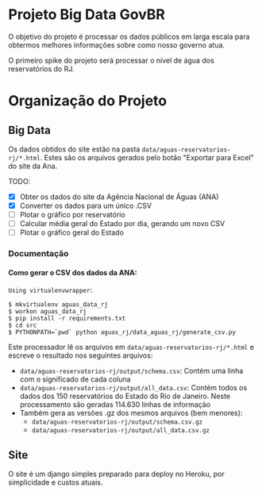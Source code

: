 # Projeto Big Data GovBR

O objetivo do projeto é processar os dados públicos em larga escala para obtermos melhores informações sobre como nosso governo atua.

O primeiro spike do projeto será processar o nível de água dos reservatórios do RJ.

# Organização do Projeto

## Big Data

Os dados obtidos do site estão na pasta `data/aguas-reservatorios-rj/*.html`. Estes são os arquivos gerados pelo botão "Exportar para Excel" do site da Ana.

TODO:

- [x] Obter os dados do site da Agência Nacional de Águas (ANA)
- [x] Converter os dados para um único .CSV
- [ ] Plotar o gráfico por reservatório
- [ ] Calcular média geral do Estado por dia, gerando um novo CSV
- [ ] Plotar o gráfico geral do Estado

### Documentação

#### Como gerar o CSV dos dados da ANA:

`Using virtualenvwrapper`:

```
$ mkvirtualenv aguas_data_rj
$ workon aguas_data_rj
$ pip install -r requirements.txt
$ cd src
$ PYTHONPATH=`pwd` python aguas_rj/data_aguas_rj/generate_csv.py
```

Este processador lê os arquivos em `data/aguas-reservatorios-rj/*.html` e escreve o resultado nos seguintes arquivos:

* `data/aguas-reservatorios-rj/output/schema.csv`: Contém uma linha com o significado de cada coluna
* `data/aguas-reservatorios-rj/output/all_data.csv`: Contém todos os dados dos 150 reservatórios do Estado do Rio de Janeiro. Neste processamento são geradas 114.630 linhas de informação
* Também gera as versões .gz dos mesmos arquivos (bem menores):
    - `data/aguas-reservatorios-rj/output/schema.csv.gz`
    - `data/aguas-reservatorios-rj/output/all_data.csv.gz`

## Site

O site é um django simples preparado para deploy no Heroku, por simplicidade e custos atuais.
